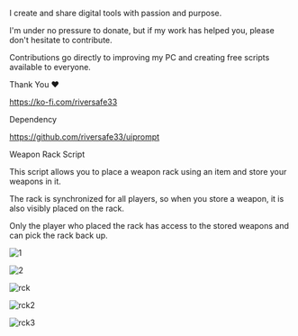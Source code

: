 I create and share digital tools with passion and purpose.

I'm under no pressure to donate, but if my work has helped you, please don't hesitate to contribute. 

Contributions go directly to improving my PC and creating free scripts available to everyone.

Thank You :heart: 

https://ko-fi.com/riversafe33

Dependency

https://github.com/riversafe33/uiprompt

Weapon Rack Script

This script allows you to place a weapon rack using an item and store your weapons in it. 

The rack is synchronized for all players, so when you store a weapon, it is also visibly placed on the rack.

Only the player who placed the rack has access to the stored weapons and can pick the rack back up.

![1](https://github.com/user-attachments/assets/8e3fe43c-14f4-4a40-9491-e2922816e057)

![2](https://github.com/user-attachments/assets/fc29b509-8dd6-4b5a-ba95-344f438859a8)

![rck](https://github.com/user-attachments/assets/5e0e98bc-0cc6-4c60-affd-ea729b876d66)

![rck2](https://github.com/user-attachments/assets/89e1b125-bb12-4f06-8063-d4c0dc91e3ea)

![rck3](https://github.com/user-attachments/assets/e722baae-ebc2-4213-af95-788c4c40bf91)
